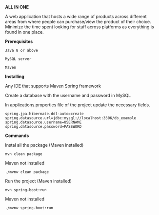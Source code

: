 **ALL IN ONE**

A web application that hosts a wide range of products across different areas from where people can purchase/view the product of their choice. Minimize the time spent looking for stuff across platforms as everything is found in
one place. 

**Prerequisites**

```
Java 8 or above

MySQL server

Maven 
```

**Installing**

Any IDE that supports Maven Spring framework 

Create a database with the username and password in MySQL

In applications.properties file of the project update the necessary fields.

```
spring.jpa.hibernate.ddl-auto=create  
spring.datasource.url=jdbc:mysql://localhost:3306/db_example
spring.datasource.username=USERNAME
spring.datasource.password=PASSWORD
```

**Commands**

Instal all the package (Maven installed)
```
mvn clean package 
```
Maven not installed 
```
./mvnw clean package 
```

Run the project  (Maven installed)

```
mvn spring-boot:run
```

Maven not installed 
```
./mvnw spring-boot:run
```
